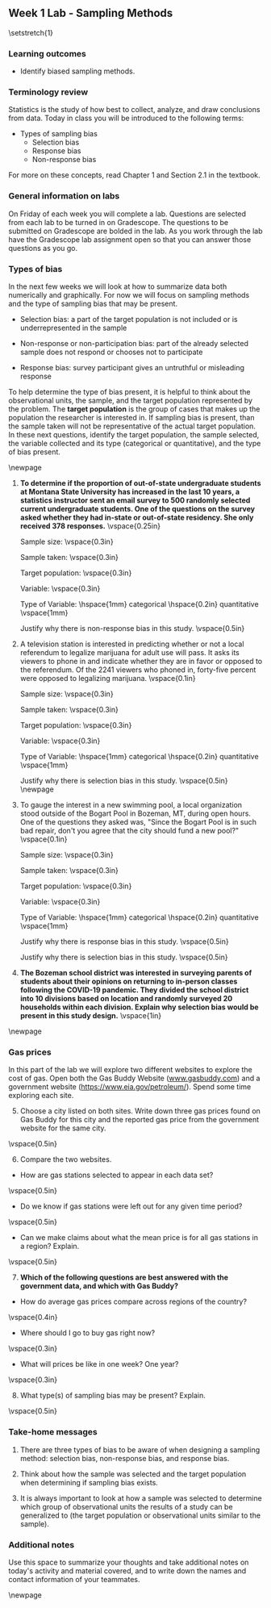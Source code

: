 ## Week 1 Lab - Sampling Methods

\setstretch{1}

### Learning outcomes

* Identify biased sampling methods.

### Terminology review
Statistics is the study of how best to collect, analyze, and draw conclusions from data.  Today in class you will be introduced to the following terms:

* Types of sampling bias 
    - Selection bias
    - Response bias
    - Non-response bias

For more on these concepts, read Chapter 1 and Section 2.1 in the textbook.

### General information on labs

On Friday of each week you will complete a lab. Questions are selected from each lab to be turned in on Gradescope.  The questions to be submitted on Gradescope are bolded in the lab.  As you work through the lab have the Gradescope lab assignment open so that you can answer those questions as you go.  

### Types of bias 

In the next few weeks we will look at how to summarize data both numerically and graphically.  For now we will focus on sampling methods and the type of sampling bias that may be present.

* Selection bias: a part of the target population is not included or is underrepresented in the sample

* Non-response or non-participation bias: part of the already selected sample does not respond or chooses not to participate

* Response bias: survey participant gives an untruthful or misleading response

To help determine the type of bias present, it is helpful to think about the observational units, the sample, and the target population represented by the problem. The **target population** is the group of cases that makes up the population the researcher is interested in. If sampling bias is present, than the sample taken will not be representative of the actual target population.  In these next questions, identify the target population, the sample selected, the variable collected and its type (categorical or quantitative), and the type of bias present.

\newpage


1. **To determine if the proportion of out-of-state undergraduate students at Montana State University has increased in the last 10 years, a statistics instructor sent an email survey to 500 randomly selected current undergraduate students.  One of the questions on the survey asked whether they had in-state or out-of-state residency.  She only received 378 responses.**
\vspace{0.25in}

    Sample size:
\vspace{0.3in}

    Sample taken:
\vspace{0.3in}

    Target population:
\vspace{0.3in}

    Variable:
\vspace{0.3in}

    Type of Variable: \hspace{1mm}  categorical \hspace{0.2in} quantitative
\vspace{1mm}

    Justify why there is non-response bias in this study.
\vspace{0.5in}

2.  A television station is interested in predicting whether or not a local referendum to legalize marijuana for adult use will pass. It asks its viewers to phone in and indicate whether they are in favor or opposed to the referendum. Of the 2241 viewers who phoned in, forty-five percent were opposed to legalizing marijuana.
\vspace{0.1in}

    Sample size:
\vspace{0.3in}

    Sample taken:
\vspace{0.3in}

    Target population:
\vspace{0.3in}

    Variable:
\vspace{0.3in}

    Type of Variable: \hspace{1mm}  categorical \hspace{0.2in} quantitative
\vspace{1mm}

    Justify why there is selection bias in this study.
\vspace{0.5in}
\newpage

3. To gauge the interest in a new swimming pool, a local organization stood outside of the Bogart Pool in Bozeman, MT, during open hours.  One of the questions they asked was, "Since the Bogart Pool is in such bad repair, don't you agree that the city should fund a new pool?"
\vspace{0.1in}

    Sample size:
\vspace{0.3in}

    Sample taken:
\vspace{0.3in}

    Target population:
\vspace{0.3in}

    Variable:
\vspace{0.3in}

    Type of Variable: \hspace{1mm}  categorical \hspace{0.2in} quantitative
\vspace{1mm}

    Justify why there is response bias in this study.
\vspace{0.5in}

    Justify why there is selection bias in this study.
\vspace{0.5in}

4. **The Bozeman school district was interested in surveying parents of students about their opinions on returning to in-person classes following the COVID-19 pandemic.  They divided the school district into 10 divisions based on location and randomly surveyed 20 households within each division.  Explain why selection bias would be present in this study design.**
\vspace{1in}

\newpage

### Gas prices 

In this part of the lab we will explore two different websites to explore the cost of gas.  Open both the Gas Buddy Website (www.gasbuddy.com) and a government website (https://www.eia.gov/petroleum/).  Spend some time exploring each site.

5. Choose a city listed on both sites.  Write down three gas prices found on Gas Buddy for this city and the reported gas price from the government website for the same city.

\vspace{0.5in}

6. Compare the two websites.  

* How are gas stations selected to appear in each data set?

\vspace{0.5in}

* Do we know if gas stations were left out for any given time period?

\vspace{0.5in}

* Can we make claims about what the mean price is for all gas stations in a region?  Explain.

\vspace{0.5in}

7. **Which of the following questions are best answered with the government data, and which with Gas Buddy?**

* How do average gas prices compare across regions of the country?

\vspace{0.4in}

* Where should I go to buy gas right now?

\vspace{0.3in}

* What will prices be like in one week?  One year?

\vspace{0.3in}

8. What type(s) of sampling bias may be present?  Explain.

\vspace{0.5in}



### Take-home messages

1. There are three types of bias to be aware of when designing a sampling method: selection bias, non-response bias, and response bias.

2. Think about how the sample was selected and the target population when determining if sampling bias exists. 

3. It is always important to look at how a sample was selected to determine which group of observational units the results of a study can be generalized to (the target population or observational units similar to the sample).

### Additional notes

Use this space to summarize your thoughts and take additional notes on today's activity and material covered, and to write down the names and contact information of your teammates.

\newpage
